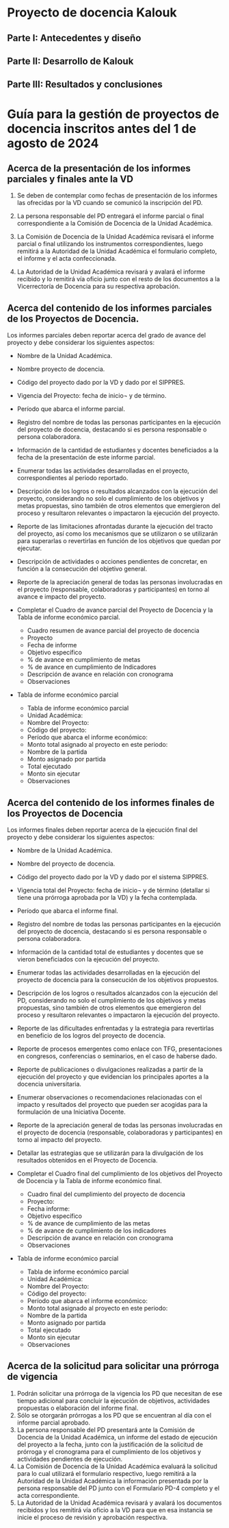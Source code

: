 # Proyecto de docencia Kalouk

## Parte I: Antecedentes y diseño

## Parte II: Desarrollo de Kalouk

## Parte III: Resultados y conclusiones

# Guía para la gestión de proyectos de docencia inscritos antes del 1 de agosto de 2024

## Acerca de la presentación de los informes parciales y finales ante la VD

1. Se deben de contemplar como fechas de presentación de los informes las ofrecidas por la VD cuando se comunicó la inscripción del PD.

2. La persona responsable del PD entregará el informe parcial o final correspondiente a la Comisión de Docencia de la Unidad Académica.

3. La Comisión de Docencia de la Unidad Académica revisará el informe parcial o final utilizando los instrumentos correspondientes, luego remitirá a la Autoridad de la Unidad Académica el formulario completo, el informe y el acta confeccionada.

4. La Autoridad de la Unidad Académica revisará y avalará el informe recibido y lo remitirá vía oficio junto con el resto de los documentos a la Vicerrectoría de Docencia para su respectiva aprobación.
 
## Acerca del contenido de los informes parciales de los Proyectos de Docencia.

Los informes parciales deben reportar acerca del grado de avance del proyecto y debe considerar los siguientes aspectos: 

- Nombre de la Unidad Académica. 
- Nombre proyecto de docencia. 
- Código del proyecto dado por la VD y dado por el SIPPRES. 
- Vigencia del Proyecto: fecha de inicio¬ y de término.
- Período que abarca el informe parcial.
- Registro del nombre de todas las personas participantes en la ejecución del proyecto de docencia, destacando si es persona responsable o persona colaboradora.
- Información de la cantidad de estudiantes y docentes beneficiados a la fecha de la presentación de este informe parcial.
- Enumerar todas las actividades desarrolladas en el proyecto, correspondientes al periodo reportado.
- Descripción de los logros o resultados alcanzados con la ejecución del proyecto, considerando no solo el cumplimiento de los objetivos y metas propuestas, sino también de otros elementos que emergieron del proceso y resultaron relevantes o impactaron la ejecución del proyecto.
- Reporte de las limitaciones afrontadas durante la ejecución del tracto del proyecto, así como los mecanismos que se utilizaron o se utilizarán para superarlas o revertirlas en función de los objetivos que quedan por ejecutar.
- Descripción de actividades o acciones pendientes de concretar, en función a la consecución del objetivo general.
- Reporte de la apreciación general de todas las personas involucradas en el proyecto (responsable, colaboradoras y participantes) en torno al avance e impacto del proyecto.
- Completar el Cuadro de avance parcial del Proyecto de Docencia y la Tabla de informe económico parcial.
  - Cuadro resumen de avance parcial del proyecto de docencia
  - Proyecto
  - Fecha de informe
  - Objetivo específico
  - % de avance en cumplimiento de metas
  - % de avance en cumplimiento de Indicadores
  - Descripción de avance en relación con cronograma
  - Observaciones
  
- Tabla de informe económico parcial
  - Tabla de informe económico parcial
  - Unidad Académica:
  - Nombre del Proyecto:
  - Código del proyecto:
  - Período que abarca el informe económico:
  - Monto total asignado al proyecto en este periodo:
  - Nombre de la partida
  - Monto asignado por partida
  - Total ejecutado
  - Monto sin ejecutar
  - Observaciones
  
## Acerca del contenido de los informes finales de los Proyectos de Docencia

Los informes finales deben reportar acerca de la ejecución final del proyecto y debe considerar los siguientes aspectos:

- Nombre de la Unidad Académica.
- Nombre del proyecto de docencia.
- Código del proyecto dado por la VD y dado por el sistema SIPPRES.
- Vigencia total del Proyecto: fecha de inicio¬ y de término (detallar si tiene una prórroga aprobada por la VD) y la fecha contemplada.
- Período que abarca el informe final.
- Registro del nombre de todas las personas participantes en la ejecución del proyecto de docencia, destacando si es persona responsable o persona colaboradora.
- Información de la cantidad total de estudiantes y docentes que se vieron beneficiados con la ejecución del proyecto.
- Enumerar todas las actividades desarrolladas en la ejecución del proyecto de docencia para la consecución de los objetivos propuestos.
- Descripción de los logros o resultados alcanzados con la ejecución del PD, considerando no solo el cumplimiento de los objetivos y metas propuestas, sino también de otros elementos que emergieron del proceso y resultaron relevantes o impactaron la ejecución del proyecto.
- Reporte de las dificultades enfrentadas y la estrategia para revertirlas en beneficio de los logros del proyecto de docencia.
- Reporte de procesos emergentes como enlace con TFG, presentaciones en congresos, conferencias o seminarios, en el caso de haberse dado.
- Reporte de publicaciones o divulgaciones realizadas a partir de la ejecución del proyecto y que evidencian los principales aportes a la docencia universitaria.
- Enumerar observaciones o recomendaciones relacionadas con el impacto y resultados del proyecto que pueden ser acogidas para la formulación de una Iniciativa Docente.
- Reporte de la apreciación general de todas las personas involucradas en el proyecto de docencia (responsable, colaboradoras y participantes) en torno al impacto del proyecto.
- Detallar las estrategias que se utilizarán para la divulgación de los resultados obtenidos en el Proyecto de Docencia.
- Completar el Cuadro final del cumplimiento de los objetivos del Proyecto de Docencia y la Tabla de informe económico final.
  - Cuadro final del cumplimiento del proyecto de docencia
  - Proyecto:
  - Fecha informe:
  - Objetivo específico
  - % de avance de cumplimiento de las metas
  - % de avance de cumplimiento de los indicadores
  - Descripción de avance en relación con cronograma
  - Observaciones
  
- Tabla de informe económico parcial
  - Tabla de informe económico parcial
  - Unidad Académica:
  - Nombre del Proyecto:
  - Código del proyecto:
  - Período que abarca el informe económico:
  - Monto total asignado al proyecto en este periodo:
  - Nombre de la partida
  - Monto asignado por partida
  - Total ejecutado
  - Monto sin ejecutar
  - Observaciones

## Acerca de la solicitud para solicitar una prórroga de vigencia 

1. Podrán solicitar una prórroga de la vigencia los PD que necesitan de ese tiempo adicional para concluir la ejecución de objetivos, actividades propuestas o elaboración del informe final.
2. Sólo se otorgarán prórrogas a los PD que se encuentran al día con el informe parcial aprobado.
3. La persona responsable del PD presentará ante la Comisión de Docencia de la Unidad Académica, un informe del estado de ejecución del proyecto a la fecha, junto con la justificación de la solicitud de prórroga y el cronograma para el cumplimiento de los objetivos y actividades pendientes de ejecución.
4. La Comisión de Docencia de la Unidad Académica evaluará la solicitud para lo cual utilizará el formulario respectivo, luego remitirá a la Autoridad de la Unidad Académica la información presentada por la persona responsable del PD junto con el Formulario PD-4 completo y el acta correspondiente.
5. La Autoridad de la Unidad Académica revisará y avalará los documentos recibidos y los remitirá vía oficio a la VD para que en esa instancia se inicie el proceso de revisión y aprobación respectiva.

